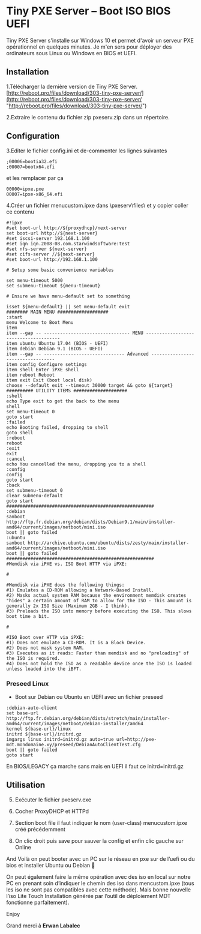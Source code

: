 # Tiny PXE Server – Boot ISO BIOS UEFI

Tiny PXE Server s'installe sur Windows 10 et permet d'avoir un serveur PXE opérationnel en quelques minutes. Je m'en sers pour déployer des ordinateurs sous Linux ou Windows en BIOS et UEFI.

## Installation

1.Télécharger la dernière version de Tiny PXE Server. [http://reboot.pro/files/download/303-tiny-pxe-server/](http://reboot.pro/files/download/303-tiny-pxe-server/ "http://reboot.pro/files/download/303-tiny-pxe-server/")

2.Extraire le contenu du fichier zip pxeserv.zip dans un répertoire.

## Configuration

3.Editer le fichier config.ini et de-commenter les lignes suivantes

```
;00006=bootia32.efi
;00007=bootx64.efi
```

et les remplacer par ça

```
00000=ipxe.pxe
00007=ipxe-x86_64.efi
```

4.Créer un fichier menucustom.ipxe dans \pxeserv\files\ et y copier coller ce contenu

```
#!ipxe
#set boot-url http://${proxydhcp}/next-server
set boot-url http://${next-server}
#set iscsi-server 192.168.1.100
#set iqn iqn.2008-08.com.starwindsoftware:test
#set nfs-server ${next-server}
#set cifs-server //${next-server}
#set boot-url http://192.168.1.100

# Setup some basic convenience variables

set menu-timeout 5000
set submenu-timeout ${menu-timeout}

# Ensure we have menu-default set to something

isset ${menu-default} || set menu-default exit
######## MAIN MENU ###################
:start
menu Welcome to Boot Menu
item
item --gap -- -------------------------------- MENU --------------------------------------
item ubuntu Ubuntu 17.04 (BIOS - UEFI)
item debian Debian 9.1 (BIOS - UEFI)
item --gap -- ------------------------------ Advanced ----------------------------------
item config Configure settings
item shell Enter iPXE shell
item reboot Reboot
item exit Exit (boot local disk)
choose --default exit --timeout 30000 target && goto ${target}
########## UTILITY ITEMS ####################
:shell
echo Type exit to get the back to the menu
shell
set menu-timeout 0
goto start
:failed
echo Booting failed, dropping to shell
goto shell
:reboot
reboot
:exit
exit
:cancel
echo You cancelled the menu, dropping you to a shell
:config
config
goto start
:back
set submenu-timeout 0
clear submenu-default
goto start
#######################################################
:debian
sanboot http://ftp.fr.debian.org/debian/dists/Debian9.1/main/installer-amd64/current/images/netboot/mini.iso
boot || goto failed
:ubuntu
sanboot http://archive.ubuntu.com/ubuntu/dists/zesty/main/installer-amd64/current/images/netboot/mini.iso
boot || goto failed
#######################################################
#Memdisk via iPXE vs. ISO Boot HTTP via iPXE:

# 

#Memdisk via iPXE does the following things:
#1) Emulates a CD-ROM allowing a Network-Based Install.
#2) Masks actual system RAM because the environment memdisk creates "hides" a certain amount of RAM to allow for the ISO - This amount is generally 2x ISO Size (Maximum 2GB - I think).
#3) Preloads the ISO into memory before executing the ISO. This slows boot time a bit.

# 

#ISO Boot over HTTP via iPXE:
#1) Does not emulate a CD-ROM. It is a Block Device.
#2) Does not mask system RAM.
#3) Executes as it reads: Faster than memdisk and no "preloading" of the ISO is required.
#4) Does not hold the ISO as a readable device once the ISO is loaded unless loaded into the iBFT.
```

### Preseed Linux

- Boot sur Debian ou Ubuntu en UEFI avec un fichier preseed

```
:debian-auto-client
set base-url http://ftp.fr.debian.org/debian/dists/stretch/main/installer-amd64/current/images/netboot/debian-installer/amd64
kernel ${base-url}/linux
initrd ${base-url}/initrd.gz
imgargs linux initrd=initrd.gz auto=true url=http://pxe-mdt.mondomaine.xy/preseed/DebianAutoClientTest.cfg
boot || goto failed
goto start
```

En BIOS/LEGACY ça marche sans mais en UEFI il faut ce initrd=initrd.gz

## Utilisation

5. Exécuter le fichier pxeserv.exe

6. Cocher ProxyDHCP et HTTPd

7. Section boot file il faut indiquer le nom (user-class) menucustom.ipxe créé précédemment

8. On clic droit puis save pour sauver la config et enfin clic gauche sur Online

And Voilà on peut booter avec un PC sur le réseau en pxe sur de l’uefi ou du bios et installer Ubuntu ou Debian 🙂

On peut également faire la même opération avec des iso en local sur notre PC en prenant soin d’indiquer le chemin des iso dans mencustom.ipxe (tous les iso ne sont pas compatibles avec cette méthode). Mais bonne nouvelle l’iso Lite Touch Installation générée par l’outil de déploiement MDT fonctionne parfaitement).

Enjoy

Grand merci à **Erwan Labalec**
